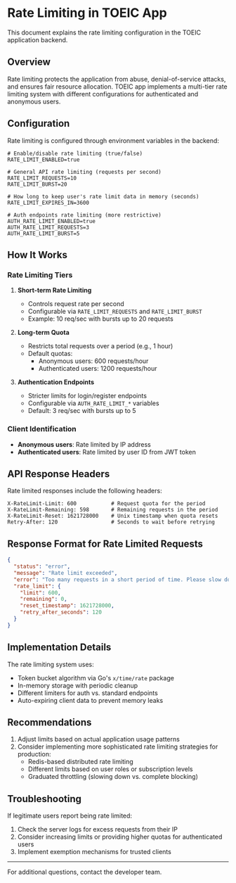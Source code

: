 # Rate Limiting in TOEIC App

This document explains the rate limiting configuration in the TOEIC application backend.

## Overview

Rate limiting protects the application from abuse, denial-of-service attacks, and ensures fair resource allocation. TOEIC app implements a multi-tier rate limiting system with different configurations for authenticated and anonymous users.

## Configuration

Rate limiting is configured through environment variables in the backend:

```env
# Enable/disable rate limiting (true/false)
RATE_LIMIT_ENABLED=true

# General API rate limiting (requests per second)
RATE_LIMIT_REQUESTS=10
RATE_LIMIT_BURST=20

# How long to keep user's rate limit data in memory (seconds)
RATE_LIMIT_EXPIRES_IN=3600

# Auth endpoints rate limiting (more restrictive)
AUTH_RATE_LIMIT_ENABLED=true
AUTH_RATE_LIMIT_REQUESTS=3
AUTH_RATE_LIMIT_BURST=5
```

## How It Works

### Rate Limiting Tiers

1. **Short-term Rate Limiting**
   - Controls request rate per second
   - Configurable via `RATE_LIMIT_REQUESTS` and `RATE_LIMIT_BURST`
   - Example: 10 req/sec with bursts up to 20 requests

2. **Long-term Quota**
   - Restricts total requests over a period (e.g., 1 hour)
   - Default quotas:
     - Anonymous users: 600 requests/hour
     - Authenticated users: 1200 requests/hour

3. **Authentication Endpoints**
   - Stricter limits for login/register endpoints
   - Configurable via `AUTH_RATE_LIMIT_*` variables
   - Default: 3 req/sec with bursts up to 5

### Client Identification

- **Anonymous users**: Rate limited by IP address
- **Authenticated users**: Rate limited by user ID from JWT token

## API Response Headers

Rate limited responses include the following headers:

```
X-RateLimit-Limit: 600           # Request quota for the period
X-RateLimit-Remaining: 598       # Remaining requests in the period
X-RateLimit-Reset: 1621728000    # Unix timestamp when quota resets
Retry-After: 120                 # Seconds to wait before retrying
```

## Response Format for Rate Limited Requests

```json
{
  "status": "error",
  "message": "Rate limit exceeded",
  "error": "Too many requests in a short period of time. Please slow down.",
  "rate_limit": {
    "limit": 600,
    "remaining": 0,
    "reset_timestamp": 1621728000,
    "retry_after_seconds": 120
  }
}
```

## Implementation Details

The rate limiting system uses:
- Token bucket algorithm via Go's `x/time/rate` package
- In-memory storage with periodic cleanup
- Different limiters for auth vs. standard endpoints
- Auto-expiring client data to prevent memory leaks

## Recommendations

1. Adjust limits based on actual application usage patterns
2. Consider implementing more sophisticated rate limiting strategies for production:
   - Redis-based distributed rate limiting
   - Different limits based on user roles or subscription levels
   - Graduated throttling (slowing down vs. complete blocking)

## Troubleshooting

If legitimate users report being rate limited:

1. Check the server logs for excess requests from their IP
2. Consider increasing limits or providing higher quotas for authenticated users
3. Implement exemption mechanisms for trusted clients

---

For additional questions, contact the developer team.
